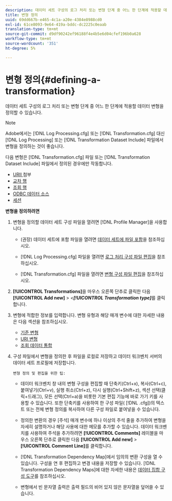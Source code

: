 ```yaml
---
description: 데이터 세트 구성의 로그 처리 또는 변형 단계 중 어느 한 단계에 적용할 데이터 변형을 정의할 수 있습니다.
title: 변형 정의
uuid: 69dd667b-e465-4c1a-a20e-4384e8988cd0
exl-id: 61ce8093-9e64-419a-bddc-dc2225c0eaab
translation-type: tm+mt
source-git-commit: d9df90242ef96188f4e4b5e6d04cfef196b0a628
workflow-type: tm+mt
source-wordcount: '351'
ht-degree: 5%

---
```


# 변형 정의{#defining-a-transformation}

데이터 세트 구성의 로그 처리 또는 변형 단계 중 어느 한 단계에 적용할 데이터 변형을 정의할 수 있습니다.

>[!NOTE]
>
>Adobe에서는 [!DNL Log Processing.cfg] 또는 [!DNL Transformation.cfg] 대신 [!DNL Log Processing] 또는 [!DNL Transformation Dataset Include] 파일에서 변형을 정의하는 것이 좋습니다.

다음 변형은 [!DNL Transformation.cfg] 파일 또는 [!DNL Transformation Dataset Include] 파일에서 정의된 경우에만 작동합니다.

* [URII ](../../../home/c-dataset-const-proc/c-data-trans/c-transf-types/c-uri-transf/c-appenduri.md#concept-a0df05dd958645bf8219fc7b0b675ee4)첨부
* [교차 행](../../../home/c-dataset-const-proc/c-data-trans/c-transf-types/c-standard-transf/c-crossrows.md#concept-fcace08804f54db397ed631cc13ff4f2)
* [조회 행](../../../home/c-dataset-const-proc/c-data-trans/c-transf-types/c-standard-transf/c-lookuprows.md#concept-4bd9a1f13ee243e592a6a0008053134f)
* [ODBC 데이터 소스](../../../home/c-dataset-const-proc/c-log-proc-config-file/c-odbc-data-sources.md#concept-5f2cf635081d44beab826ef5ec8cf4e3)
* [세션](../../../home/c-dataset-const-proc/c-data-trans/c-transf-types/c-standard-transf/c-sessionize.md#concept-b1af95c8cba34b248f86de883d914bc0)

**변형을 정의하려면**

1. 변형을 정의할 데이터 세트 구성 파일을 열려면 [!DNL Profile Manager]을 사용합니다.

   * (권장) 데이터 세트에 포함 파일을 열려면 [데이터 세트에 파일 포함](../../../home/c-dataset-const-proc/c-dataset-inc-files/c-abt-dataset-inc-files.md)을 참조하십시오.
   * [!DNL Log Processing.cfg] 파일을 열려면 [로그 처리 구성 파일 편집](../../../home/c-dataset-const-proc/c-log-proc-config-file/t-edit-log-proc-config-file.md#task-6a2fa1b735cb4eefad730f0a3a7858e5)을 참조하십시오.

   * [!DNL Transformation.cfg] 파일을 열려면 [변형 구성 파일 편집](../../../home/c-dataset-const-proc/c-trans-config-file/t-edit-trans-config-file.md#task-cfef4142c1bf4437a669d1fdc75cabbc)을 참조하십시오.

1. **[!UICONTROL Transformations]**&#x200B;을 마우스 오른쪽 단추로 클릭한 다음 **[!UICONTROL Add new]** > *&lt;**[!UICONTROL Transformation type]***&#x200B;를 클릭합니다.
1. 변형에 적합한 정보를 입력합니다. 변형 유형과 해당 매개 변수에 대한 자세한 내용은 다음 섹션을 참조하십시오.

   * [기준 변형](../../../home/c-dataset-const-proc/c-data-trans/c-transf-types/c-standard-transf/c-standard-transf.md#concept-25f4bdbf8fe74c4aaeb2fcd226243886)
   * [URI 변형](../../../home/c-dataset-const-proc/c-data-trans/c-transf-types/c-uri-transf/c-uri-transf.md#concept-2dfa0ffcd83d4fb69c1f42ad50dea125)
   * [조회 데이터 통합](../../../home/c-dataset-const-proc/c-data-trans/c-int-lookup-data/c-int-lookup-data.md#concept-08ff70769a464f50ab14299a344f05c7)

1. 구성 파일에서 변형을 정의한 후 파일을 로컬로 저장하고 데이터 워크벤치 서버의 데이터 세트 프로필에 저장합니다.

       변형 정의 및 편집을 위한 팁:
   
   * 데이터 워크벤치 창 내의 변형 구성을 편집할 때 단축키(Ctrl+x), 복사(Ctrl+c), 붙여넣기(Ctrl+v), 실행 취소(Ctrl+z), 다시 실행(Ctrl+Shift+z), 섹션 선택(클릭+드래그), 모든 선택(Ctrl+a)을 비롯한 기본 편집 기능에 바로 가기 키를 사용할 수 있습니다. 또한 단축키를 사용하여 한 구성 파일( [!DNL .cfg])의 텍스트 또는 전체 변형 정의를 복사하여 다른 구성 파일로 붙여넣을 수 있습니다.
   * 정의한 변환의 경우 [주석] 매개 변수에 하나 이상의 주석 줄을 추가하여 변형을 자세히 설명하거나 해당 사용에 대한 메모를 추가할 수 있습니다. 데이터 워크벤치를 사용하여 주석을 추가하려면 **[!UICONTROL Comments]** 레이블을 마우스 오른쪽 단추로 클릭한 다음 **[!UICONTROL Add new]** > **[!UICONTROL Comment Line]**&#x200B;를 클릭합니다.

   * [!DNL Transformation Dependency Map]에서 임의의 변환 구성을 열 수 있습니다. 구성을 연 후 편집하고 변경 내용을 저장할 수 있습니다. [!DNL Transformation Dependency Maps]에 대한 자세한 내용은 [데이터 집합 구성 도구](../../../home/c-dataset-const-proc/c-dataset-config-tools/c-dataset-config-tools.md#concept-6e058b7691834cf79dcfd1573f78d4f5)를 참조하십시오.

   * 변형에서 빈 문자열 출력은 출력 필드의 비어 있지 않은 문자열을 덮어쓸 수 있습니다.
